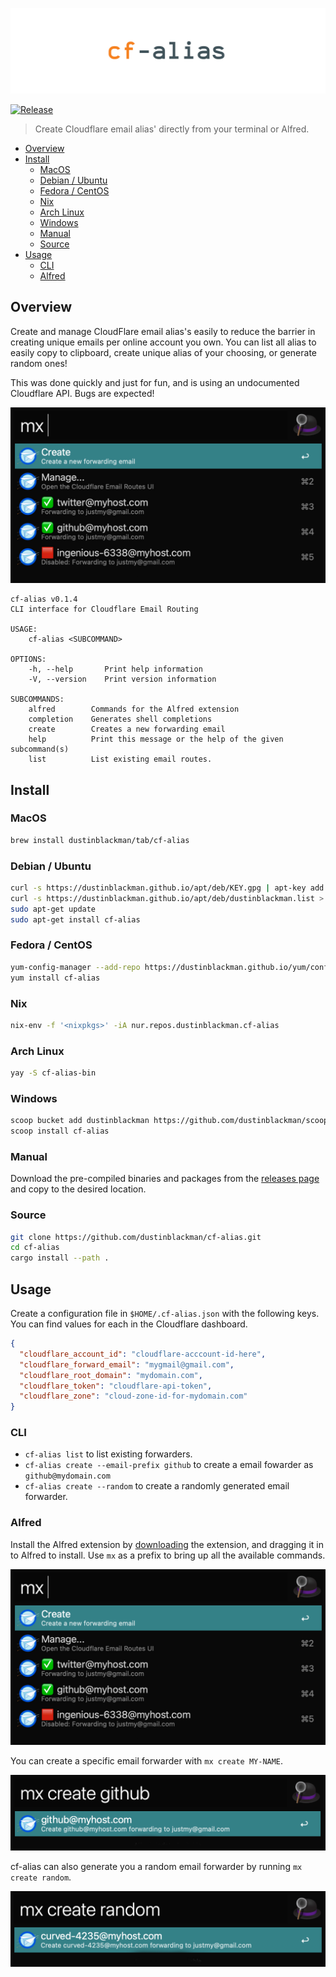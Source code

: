 ![cf-alias](.github/banner.jpg)

[![Release](https://img.shields.io/github/v/release/dustinblackman/cf-alias)](https://github.com/dustinblackman/cf-alias/releases)

> Create Cloudflare email alias' directly from your terminal or Alfred.

- [Overview](#Overview)
- [Install](#Install)
  - [MacOS](#macos)
  - [Debian / Ubuntu](#debian--ubuntu)
  - [Fedora / CentOS](#fedora--centos)
  - [Nix](#nix)
  - [Arch Linux](#arch-linux)
  - [Windows](#windows)
  - [Manual](#manual)
  - [Source](#source)
- [Usage](#Usage)
  - [CLI](#cli)
  - [Alfred](#alfred)

## Overview

Create and manage CloudFlare email alias's easily to reduce the barrier in creating unique emails per online account you own. You can list all alias to easily copy to clipboard, create unique alias of your choosing, or generate random ones!

This was done quickly and just for fun, and is using an undocumented Cloudflare API. Bugs are expected!

![screenshot1](./.github/screenshots/1.jpg)

<!-- command-help start -->

```
cf-alias v0.1.4
CLI interface for Cloudflare Email Routing

USAGE:
    cf-alias <SUBCOMMAND>

OPTIONS:
    -h, --help       Print help information
    -V, --version    Print version information

SUBCOMMANDS:
    alfred        Commands for the Alfred extension
    completion    Generates shell completions
    create        Creates a new forwarding email
    help          Print this message or the help of the given subcommand(s)
    list          List existing email routes.
```

<!-- command-help end -->

## Install

### MacOS

```sh
brew install dustinblackman/tab/cf-alias
```

### Debian / Ubuntu

```sh
curl -s https://dustinblackman.github.io/apt/deb/KEY.gpg | apt-key add -
curl -s https://dustinblackman.github.io/apt/deb/dustinblackman.list > /etc/apt/sources.list.d/dustinblackman.list
sudo apt-get update
sudo apt-get install cf-alias
```

### Fedora / CentOS

```sh
yum-config-manager --add-repo https://dustinblackman.github.io/yum/config.repo
yum install cf-alias
```

### Nix

```sh
nix-env -f '<nixpkgs>' -iA nur.repos.dustinblackman.cf-alias
```

### Arch Linux

```sh
yay -S cf-alias-bin
```

### Windows

```sh
scoop bucket add dustinblackman https://github.com/dustinblackman/scoop-bucket.git
scoop install cf-alias
```

### Manual

Download the pre-compiled binaries and packages from the [releases page](https://github.com/dustinblackman/cf-alias/releases) and
copy to the desired location.

### Source

```sh
git clone https://github.com/dustinblackman/cf-alias.git
cd cf-alias
cargo install --path .
```

## Usage

Create a configuration file in `$HOME/.cf-alias.json` with the following keys. You can find values for each in the
Cloudflare dashboard.

```json
{
  "cloudflare_account_id": "cloudflare-acccount-id-here",
  "cloudflare_forward_email": "mygmail@gmail.com",
  "cloudflare_root_domain": "mydomain.com",
  "cloudflare_token": "cloudflare-api-token",
  "cloudflare_zone": "cloud-zone-id-for-mydomain.com"
}
```

### CLI

- `cf-alias list` to list existing forwarders.
- `cf-alias create --email-prefix github` to create a email fowarder as `github@mydomain.com`
- `cf-alias create --random` to create a randomly generated email forwarder.

### Alfred

Install the Alfred extension by
[downloading](https://github.com/dustinblackman/cf-alias/blob/master/alfred/mx.alfredworkflow?raw=true) the extension, and dragging it in to Alfred to install. Use `mx` as a prefix to bring up all the available commands.

![screenshot1](./.github/screenshots/1.jpg)

You can create a specific email forwarder with `mx create MY-NAME`.

![screenshot2](./.github/screenshots/2.jpg)

cf-alias can also generate you a random email forwarder by running `mx create random`.

![screenshot3](./.github/screenshots/3.jpg)
